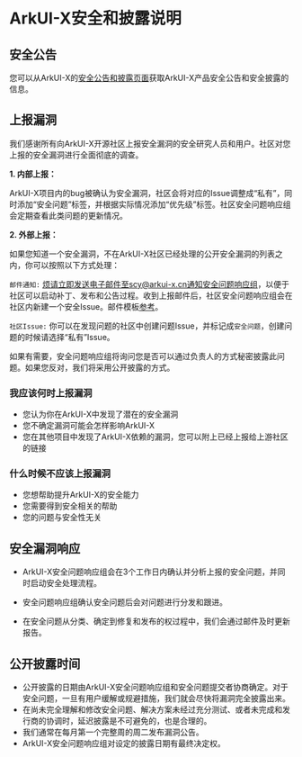 # ArkUI-X安全和披露说明

## 安全公告

您可以从ArkUI-X的[安全公告和披露页面](../security-disclosure/README.md)获取ArkUI-X产品安全公告和安全披露的信息。

## 上报漏洞

我们感谢所有向ArkUI-X开源社区上报安全漏洞的安全研究人员和用户。社区对您上报的安全漏洞进行全面彻底的调查。

 **1. 内部上报：** 

 ArkUI-X项目内的bug被确认为安全漏洞，社区会将对应的Issue调整成“私有”，同时添加“安全问题”标签，并根据实际情况添加“优先级”标签。社区安全问题响应组会定期查看此类问题的更新情况。

 **2. 外部上报：** 

如果您知道一个安全漏洞，不在ArkUI-X社区已经处理的公开安全漏洞的列表之内，你可以按照以下方式处理：

`邮件通知:` 烦请立即发送电子邮件至scy@arkui-x.cn通知安全问题响应组，以便于社区可以启动补丁、发布和公告过程。收到上报邮件后，社区安全问题响应组会在社区内新建一个安全Issue。邮件模板[参考](./template-security-bug.md)。

`社区Issue:` 你可以在发现问题的社区中创建问题Issue，并标记成`安全问题`，创建问题的时候请选择“私有”Issue。

如果有需要，安全问题响应组将询问您是否可以通过负责人的方式秘密披露此问题。如果您反对，我们将采用公开披露的方式。

### 我应该何时上报漏洞

- 您认为你在ArkUI-X中发现了潜在的安全漏洞
- 您不确定漏洞可能会怎样影响ArkUI-X
- 您在其他项目中发现了ArkUI-X依赖的漏洞，您可以附上已经上报给上游社区的链接


### 什么时候不应该上报漏洞

- 您想帮助提升ArkUI-X的安全能力
- 您需要得到安全相关的帮助
- 您的问题与安全性无关


## 安全漏洞响应

- ArkUI-X安全问题响应组会在3个工作日内确认并分析上报的安全问题，并同时启动安全处理流程。

- 安全问题响应组确认安全问题后会对问题进行分发和跟进。
- 在安全问题从分类、确定到修复和发布的权过程中，我们会通过邮件及时更新报告。


## 公开披露时间

- 公开披露的日期由ArkUI-X安全问题响应组和安全问题提交者协商确定。对于安全问题，一旦有用户缓解或规避措施，我们就会尽快将漏洞完全披露出来。
- 在尚未完全理解和修改安全问题、解决方案未经过充分测试、或者未完成和发行商的协调时，延迟披露是不可避免的，也是合理的。
- 我们通常在每月第一个完整周的周二发布漏洞公告。
- ArkUI-X安全问题响应组对设定的披露日期有最终决定权。
